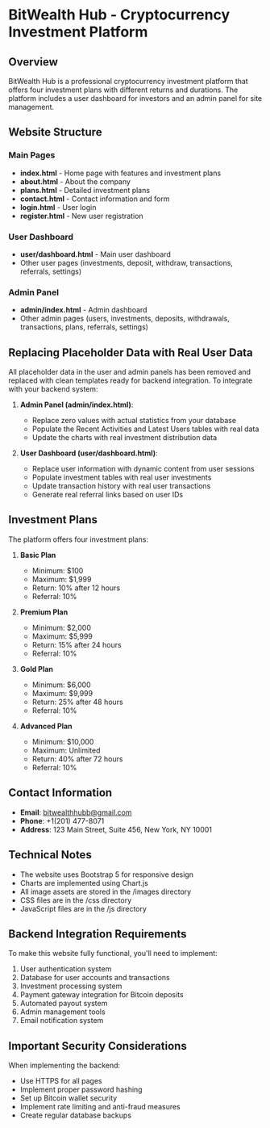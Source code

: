 # BitWealth Hub - Cryptocurrency Investment Platform

## Overview
BitWealth Hub is a professional cryptocurrency investment platform that offers four investment plans with different returns and durations. The platform includes a user dashboard for investors and an admin panel for site management.

## Website Structure

### Main Pages
- **index.html** - Home page with features and investment plans
- **about.html** - About the company
- **plans.html** - Detailed investment plans
- **contact.html** - Contact information and form
- **login.html** - User login
- **register.html** - New user registration

### User Dashboard
- **user/dashboard.html** - Main user dashboard
- Other user pages (investments, deposit, withdraw, transactions, referrals, settings)

### Admin Panel
- **admin/index.html** - Admin dashboard
- Other admin pages (users, investments, deposits, withdrawals, transactions, plans, referrals, settings)

## Replacing Placeholder Data with Real User Data

All placeholder data in the user and admin panels has been removed and replaced with clean templates ready for backend integration. To integrate with your backend system:

1. **Admin Panel (admin/index.html)**: 
   - Replace zero values with actual statistics from your database
   - Populate the Recent Activities and Latest Users tables with real data
   - Update the charts with real investment distribution data

2. **User Dashboard (user/dashboard.html)**:
   - Replace user information with dynamic content from user sessions
   - Populate investment tables with real user investments
   - Update transaction history with real user transactions
   - Generate real referral links based on user IDs

## Investment Plans

The platform offers four investment plans:

1. **Basic Plan**
   - Minimum: $100
   - Maximum: $1,999
   - Return: 10% after 12 hours
   - Referral: 10%

2. **Premium Plan**
   - Minimum: $2,000
   - Maximum: $5,999
   - Return: 15% after 24 hours
   - Referral: 10%

3. **Gold Plan**
   - Minimum: $6,000
   - Maximum: $9,999
   - Return: 25% after 48 hours
   - Referral: 10%

4. **Advanced Plan**
   - Minimum: $10,000
   - Maximum: Unlimited
   - Return: 40% after 72 hours
   - Referral: 10%

## Contact Information

- **Email**: bitwealthhubb@gmail.com
- **Phone**: +1(201) 477-8071
- **Address**: 123 Main Street, Suite 456, New York, NY 10001

## Technical Notes

- The website uses Bootstrap 5 for responsive design
- Charts are implemented using Chart.js
- All image assets are stored in the /images directory
- CSS files are in the /css directory
- JavaScript files are in the /js directory

## Backend Integration Requirements

To make this website fully functional, you'll need to implement:

1. User authentication system
2. Database for user accounts and transactions
3. Investment processing system
4. Payment gateway integration for Bitcoin deposits
5. Automated payout system
6. Admin management tools
7. Email notification system

## Important Security Considerations

When implementing the backend:
- Use HTTPS for all pages
- Implement proper password hashing
- Set up Bitcoin wallet security
- Implement rate limiting and anti-fraud measures
- Create regular database backups